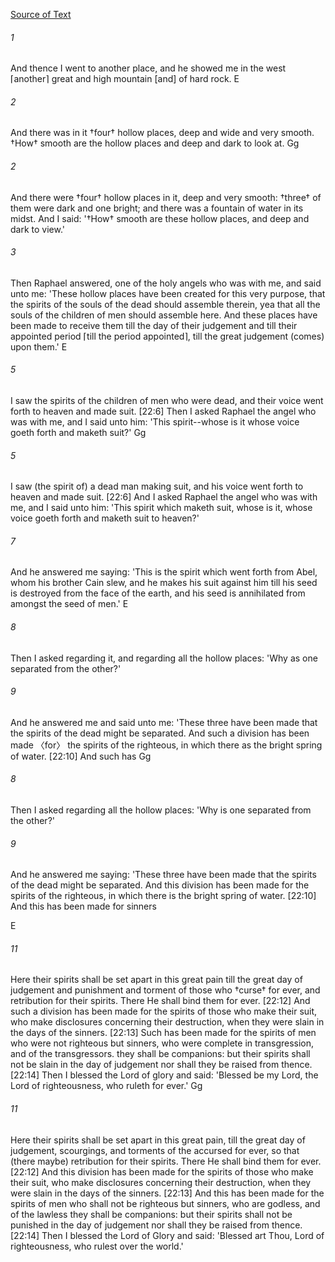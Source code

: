 [Source of Text](https://github.com/scrollmapper/bible_databases_deuterocanonical)

###### 1
And thence I went to another place, and he showed me in the west ⌈another⌉ great and high mountain [and] of hard rock.
E

###### 2
And there was in it †four† hollow places, deep and wide and very smooth. †How† smooth are the hollow places and deep and dark to look at.
Gg

###### 2
And there were †four† hollow places in it, deep and very smooth: †three† of them were dark and one bright; and there was a fountain of water in its midst. And I said: '†How† smooth are these hollow places, and deep and dark to view.'


###### 3
Then Raphael answered, one of the holy angels who was with me, and said unto me: 'These hollow places have been created for this very purpose, that the spirits of the souls of the dead should assemble therein, yea that all the souls of the children of men should assemble here. And these places have been made to receive them till the day of their judgement and till their appointed period ⌈till the period appointed⌉, till the great judgement (comes) upon them.'
E

###### 5
I saw the spirits of the children of men who were dead, and their voice went forth to heaven and made suit. [22:6] Then I asked Raphael the angel who was with me, and I said unto him: 'This spirit--whose is it whose voice goeth forth and maketh suit?'
Gg

###### 5
I saw (the spirit of) a dead man making suit, and his voice went forth to heaven and made suit. [22:6] And I asked Raphael the angel who was with me, and I said unto him: 'This spirit which maketh suit, whose is it, whose voice goeth forth and maketh suit to heaven?'


###### 7
And he answered me saying: 'This is the spirit which went forth from Abel, whom his brother Cain slew, and he makes his suit against him till his seed is destroyed from the face of the earth, and his seed is annihilated from amongst the seed of men.'
E

###### 8
Then I asked regarding it, and regarding all the hollow places: 'Why as one separated from the other?'

###### 9
And he answered me and said unto me: 'These three have been made that the spirits of the dead might be separated. And such a division has been made 〈for〉 the spirits of the righteous, in which there as the bright spring of water. [22:10] And such has
Gg

###### 8
Then I asked regarding all the hollow places: 'Why is one separated from the other?'

###### 9
And he answered me saying: 'These three have been made that the spirits of the dead might be separated. And this division has been made for the spirits of the righteous, in which there is the bright spring of water. [22:10] And this has been made for sinners

E

###### 11
Here their spirits shall be set apart in this great pain till the great day of judgement and punishment and torment of those who †curse† for ever, and retribution for their spirits. There He shall bind them for ever. [22:12] And such a division has been made for the spirits of those who make their suit, who make disclosures concerning their destruction, when they were slain in the days of the sinners. [22:13] Such has been made for the spirits of men who were not righteous but sinners, who were complete in transgression, and of the transgressors. they shall be companions: but their spirits shall not be slain in the day of judgement nor shall they be raised from thence. [22:14] Then I blessed the Lord of glory and said: 'Blessed be my Lord, the Lord of righteousness, who ruleth for ever.'
Gg

###### 11
Here their spirits shall be set apart in this great pain, till the great day of judgement, scourgings, and torments of the accursed for ever, so that (there maybe) retribution for their spirits. There He shall bind them for ever. [22:12] And this division has been made for the spirits of those who make their suit, who make disclosures concerning their destruction, when they were slain in the days of the sinners. [22:13] And this has been made for the spirits of men who shall not be righteous but sinners, who are godless, and of the lawless they shall be companions: but their spirits shall not be punished in the day of judgement nor shall they be raised from thence. [22:14] Then I blessed the Lord of Glory and said: 'Blessed art Thou, Lord of righteousness, who rulest over the world.'